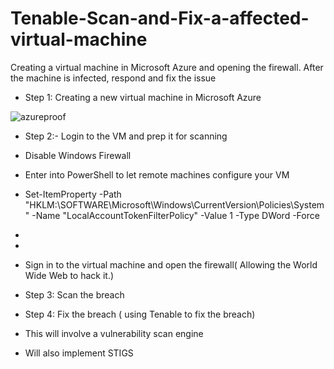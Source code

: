 # Tenable-Scan-and-Fix-a-affected-virtual-machine
Creating a virtual machine in Microsoft Azure and opening the firewall. After the machine is infected, respond and fix the issue 


- Step 1: Creating a new virtual machine in Microsoft Azure

![azureproof](https://github.com/user-attachments/assets/16ac642e-fe50-40df-8720-0732b2f7cd07)




- Step 2:- Login to the VM and prep it for scanning
- Disable Windows Firewall
- Enter into PowerShell to let remote machines configure your VM
- Set-ItemProperty -Path "HKLM:\SOFTWARE\Microsoft\Windows\CurrentVersion\Policies\System" -Name "LocalAccountTokenFilterPolicy" -Value 1 -Type DWord -Force

-
-
- Sign in to the virtual machine and open the firewall( Allowing the World Wide Web to hack it.)

- Step 3: Scan the breach

- Step 4: Fix the breach ( using Tenable to fix the breach)

- This will involve a vulnerability scan engine

- Will also implement STIGS 
